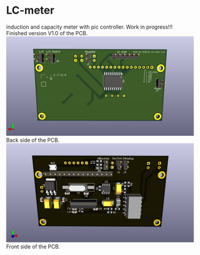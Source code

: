 # LC-meter
 induction and capacity meter with pic controller.
  Work in progress!!!
  Finished version V1.0 of the PCB.
 ![Backside of the PCB](Pictures/LC-meter_pcb_back.png)
 Back side of the PCB.
 ![enter image description here](Pictures/LC-meter_pcb_front.png)
 Front side of the PCB.
<!--stackedit_data:
eyJoaXN0b3J5IjpbLTg0MDYxMjgyM119
-->